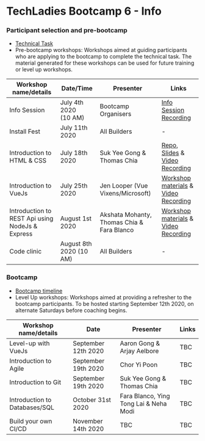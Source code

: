 # TechLadies Bootcamp 6 - Info

### Participant selection and pre-bootcamp

* [Technical Task](tech_task.md)
* Pre-bootcamp workshops: Workshops aimed at guiding participants who are applying to the bootcamp to complete the technical task. The material generated for these workshops can be used for future training or level up workshops.

| Workshop name/details | Date/Time | Presenter | Links |
| --------------------- | --------- | --------- | ----- |
| Info Session | July 4th 2020<br>(10 AM) | Bootcamp Organisers | [Info Session Recording](https://www.facebook.com/watch/live/?v=267628124468572) |
| Install Fest | July 11th 2020 | All Builders | - |
| Introduction to HTML & CSS | July 18th 2020 | Suk Yee Gong & Thomas Chia | [Repo](https://github.com/TechLadies/pre-bootcamp-workshop3-2020), [Slides](https://docs.google.com/presentation/d/14yvKRzjayXlXyn5Wxhzr7k53g6TBCirfYE2N7ciESWo/) & [Video Recording](https://www.facebook.com/watch/?v=2540884806221983)|
| Introduction to VueJs | July 25th 2020 | Jen Looper (Vue Vixens/Microsoft) | [Workshop materials](https://workshops.vuevixens.org/workshops/vue/minis/mini1.html) & [Video Recording](https://www.facebook.com/watch/?v=278239310130883) |
| Introduction to REST Api using NodeJs & Express | August 1st 2020 | Akshata Mohanty, Thomas Chia & Fara Blanco | [Workshop materials](https://github.com/TechLadies/pre-bootcamp-workshop5-2020) & [Video Recording](https://www.facebook.com/watch/?v=222708802311279) |
| Code clinic | August 8th 2020 (10 AM) | All Builders | - |

### Bootcamp

* [Bootcamp timeline](bootcamp_timeline.md)
* Level Up workshops: <span class="highlight" style="background-color:inherit"><span class="colour" style="color:var(--vscode-unotes-wysList)">Workshops aimed at providing a refresher to the bootcamp participants. To be hosted starting September 12th 2020, on alternate Saturdays before coaching begins.</span></span>

| Workshop name/details | Date | Presenter | Links |
| --------------------- | ---- | --------- | ----- |
| Level-up with VueJs | September 12th 2020 | Aaron Gong & Arjay Aelbore | TBC |
| Introduction to Agile | September 19th 2020 | Chor Yi Poon | TBC |
| Introduction to Git | September 19th 2020 | Suk Yee Gong & Thomas Chia | TBC |
| Introduction to Databases/SQL | October 31st 2020 | Fara Blanco, Ying Tong Lai & Neha Modi | TBC |
| Build your own CI/CD | November 14th 2020 | TBC | TBC |
<br>
<br>
